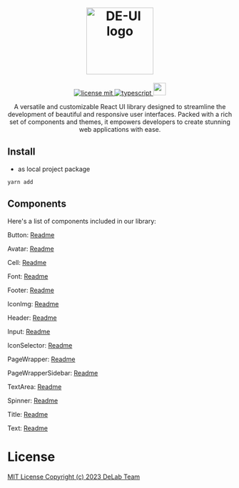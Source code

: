 <h1 align="center">
  <a href="https://github.com/delab-team">
      <img src="https://avatars.githubusercontent.com/u/116884789?s=200&v=4" width="150" alt="DE-UI logo" />
  </a>
</h1>

<p align="center">
  <a href="LICENSE">
    <img src="https://camo.githubusercontent.com/75c3e724ce69f6c3d1e997e9066547e00cb9000aaf566eadc8a52ab76c7d07f8/68747470733a2f2f696d672e736869656c64732e696f2f6769746875622f6c6963656e73652f64656c61622d7465616d2f636f6e6e6563743f7374796c653d666f722d7468652d6261646765" alt="license mit" />
  </a>
  <a href="TYPESCRIPT">
    <img src="https://img.shields.io/badge/TypeScript-007ACC?style=for-the-badge&logo=typescript&logoColor=white" alt="typescript" />
  </a>
  <a href="NPM">
    <img src="https://img.shields.io/npm/v/111" height="28px" />
  </a>
</p>

<p align="center">
  A versatile and customizable React UI library designed to streamline the development of beautiful and responsive user interfaces. Packed with a rich set of components and themes, it empowers developers to create stunning web applications with ease.
</p>

## Install

- as local project package
```
yarn add
```

## Components
Here's a list of components included in our library:

Button: [Readme](https://github.com/delab-team/de-ui/blob/main/src/components/button/Readme.md)

Avatar: [Readme](https://github.com/delab-team/de-ui/blob/main/src/components/avatar/Readme.md)

Cell: [Readme](https://github.com/delab-team/de-ui/blob/main/src/components/cell/Readme.md)

Font: [Readme](https://github.com/delab-team/de-ui/blob/main/src/components/font/Readme.md)

Footer: [Readme](https://github.com/delab-team/de-ui/blob/main/src/components/footer/Readme.md)

IconImg: [Readme](https://github.com/delab-team/de-ui/blob/main/src/components/icon-img/Readme.md)

Header: [Readme](https://github.com/delab-team/de-ui/blob/main/src/components/header/Readme.md)

Input: [Readme](https://github.com/delab-team/de-ui/blob/main/src/components/input/Readme.md)

IconSelector: [Readme](https://github.com/delab-team/de-ui/blob/main/src/components/icon-selector/Readme.md)

PageWrapper: [Readme](https://github.com/delab-team/de-ui/blob/main/src/components/page-wrapper/Readme.md)

PageWrapperSidebar: [Readme](https://github.com/delab-team/de-ui/blob/main/src/components/page-wrapper-sidebar/Readme.md)

TextArea: [Readme](https://github.com/delab-team/de-ui/blob/main/src/components/textarea/Readme.md)

Spinner: [Readme](https://github.com/delab-team/de-ui/blob/main/src/components/spinner/Readme.md)

Title: [Readme](https://github.com/delab-team/de-ui/blob/main/src/components/title/Readme.md)

Text: [Readme](https://github.com/delab-team/de-ui/blob/main/src/components/text/Readme.md)

# License

[MIT License Copyright (c) 2023 DeLab Team](LICENSE)
